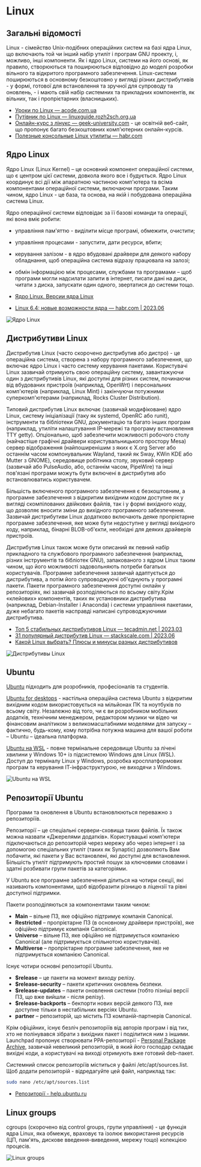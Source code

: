 # Linux

## Загальні відомості

Linux - сімейство Unix-подібних операційних систем на базі ядра Linux, що включають той чи інший набір утиліт і програм GNU проекту, і, можливо, інші компоненти. Як і ядро Linux, системи на його основі, як правило, створюються та поширюються відповідно до моделі розробки вільного та відкритого програмного забезпечення. Linux-системи поширюються в основному безкоштовно у вигляді різних дистрибутивів - у формі, готової для встановлення та зручної для супроводу та оновлень, - і мають свій набір системних та прикладних компонентів, як вільних, так і пропрієтарних (власницьких).

- [Уроки по Linux — acode.com.ua](https://acode.com.ua/linux-lessons/)
- [Путівник по Linux — linuxguide.rozh2sch.org.ua](https://linuxguide.rozh2sch.org.ua/)
- [Онлайн-курс з лінукс — geek-university.com](https://geek-university.com/linux-online-course/) - це освітній веб-сайт, що пропонує багато безкоштовних комп'ютерних онлайн-курсів.
- [Полезные консольные Linux утилиты — habr.com](https://habr.com/ru/articles/553000/)

## Ядро Linux

Ядро Linux (Linux Kernel) – це основний компонент операційної системи, що є центром цієї системи, довкола якого все і будується. Ядро Linux координує всі дії між апаратною частиною комп'ютера та всіма компонентами операційної системи, включаючи програми. Таким чином, ядро Linux - це база, та основа, на якій і побудована операційна система Linux.

Ядро операційної системи відповідає за її базові команди та операції, які вона вміє робити:

- управління пам'яттю - виділити місце програмі, обмежити, очистити;
- управління процесами - запустити, дати ресурси, вбити;
- керування залізом - в ядро вбудовані драйвери для деякого набору обладнання, щоб  операційна система відразу працювала на залозі;
- обмін інформацією між процесами, службами та програмами – щоб програми могли надсилати запити в інтернет, писати дані на диск, читати з диска, запускати один одного, звертатися до системи тощо.

- [Ядро Linux. Версии ядра Linux](https://ravesli.com/linux-kernel/)
- [Linux 6.4: новые возможности ядра — habr.com | 2023.06](https://habr.com/ru/companies/selectel/articles/744356/)

![Ядро Linux](./assets/linux.kernel.png)

## Дистрибутиви Linux

Дистрибутив Linux (часто скорочено дистрибутив або дистро) - це операційна система, створена з набору програмного забезпечення, що включає ядро Linux і часто систему керування пакетами. Користувачі Linux зазвичай отримують свою операційну систему, завантажуючи один з дистрибутивів Linux, які доступні для різних систем, починаючи від вбудованих пристроїв (наприклад, OpenWrt) і персональних комп'ютерів (наприклад, Linux Mint) і закінчуючи потужними суперкомп'ютерами (наприклад, Rocks Cluster Distribution).

Типовий дистрибутив Linux включає (зазвичай модифіковане) ядро Linux, систему ініціалізації (таку як systemd, OpenRC або runit), інструменти та бібліотеки GNU, документацію та багато інших програм (наприклад, утиліти налаштування IP-мережі та програму встановлення TTY getty). Опціонально, щоб забезпечити можливості робочого столу (найчастіше графічні драйвери користувальницького простору Mesa) сервер відображення (найпоширенішим з яких є X.org Server або останнім часом компонувальник Wayland, такий як Sway, KWin KDE або Mutter з GNOME), середовище робітника столу, звуковий сервер (зазвичай або PulseAudio, або, останнім часом, PipeWire) та інші пов'язані програми можуть бути включені в дистрибутив або встановлюватись користувачем.

Більшість включеного програмного забезпечення є безкоштовним, а програмне забезпечення з відкритим вихідним кодом доступне як у вигляді скомпілованих двійкових файлів, так і у формі вихідного коду, що дозволяє вносити зміни до вихідного програмного забезпечення. Зазвичай дистрибутиви Linux додатково включають деяке пропрієтарне програмне забезпечення, яке може бути недоступне у вигляді вихідного коду, наприклад, бінарні BLOB-об'єкти, необхідні для деяких драйверів пристроїв.

Дистрибутив Linux також може бути описаний як певний набір прикладного та службового програмного забезпечення (наприклад, різних інструментів та бібліотек GNU), запакованого з ядром Linux таким чином, що його можливості задовольняють потреби багатьох користувачів. Програмне забезпечення зазвичай адаптується до дистрибутива, а потім його супроводжуючі об'єднують у програмні пакети. Пакети програмного забезпечення доступні онлайн у репозиторіях, які зазвичай розподіляються по всьому світу.Крім «клейових» компонентів, таких як установники дистрибутива (наприклад, Debian-Installer і Anaconda) і системи управління пакетами, дуже небагато пакетів насправді написані супроводжуючими дистрибутива.

- [Топ 5 стабильных дистрибутивов Linux — tecadmin.net | 2023.03](https://tecadmin.net/best-stable-linux-distributions/)
- [31 популярный дистрибутив Linux — stackscale.com | 2023.06](https://www.stackscale.com/blog/popular-linux-distributions/)
- [Какой Linux выбрать? Плюсы и минусы разных дистрибутивов](https://pc.ru/articles/best-linux-distros)

![Дистрибутивы Linux](./assets/linux.distro.png)

## Ubuntu

[Ubuntu](https://ubuntu.com/) підходить для розробників, професіоналів та студентів.

[Ubuntu for desktops](https://ubuntu.com/desktop) - настільна операційна система Ubuntu з відкритим вихідним кодом використовується на мільйонах ПК та ноутбуків по всьому світу. Незалежно від того, чи є ви розробником мобільних додатків, технічним менеджером, редактором музики чи відео чи фінансовим аналітиком з великомасштабними моделями для запуску – фактично, будь-кому, кому потрібна потужна машина для вашої роботи – Ubuntu – ідеальна платформа.

[Ubuntu на WSL](https://ubuntu.com/wsl) - повне термінальне середовище Ubuntu за лічені хвилини у Windows 10+ із підсистемою Windows для Linux (WSL). Доступ до терміналу Linux у Windows, розробка кросплатформових програм та керування ІТ-інфраструктурою, не виходячи з Windows.

![Ubuntu на WSL](./assets/linux.ubuntu-windows.png)

## Репозиторії Ubuntu

Програми та оновлення в Ubuntu встановлюються переважно з репозиторіїв.

Репозиторії – це спеціальні сервери-сховища таких файлів. Їх також можна назвати «Джерелями додатків». Користувацькі комп'ютери підключаються до репозиторій через мережу або через інтернет і за допомогою спеціальних утиліт (таких як Synaptic) дозволяють Вам побачити, які пакети у Вас встановлені, які доступні для встановлення. Більшість утиліт підтримують простий пошук за ключовими словами і здатні розбивати групи пакетів за категоріями.

У Ubuntu все програмне забезпечення ділиться на чотири секції, які називають компонентами, щоб відобразити різницю в ліцензії та рівні доступної підтримки.

Пакети розподіляються за компонентами таким чином:

- **Main** – вільне ПЗ, яке офіційно підтримує компанія Canonical.
- **Restricted** – пропрієтарне ПЗ (в основному драйвери пристроїв), яке офіційно підтримує компанія Canonical.
- **Universe** – вільне ПЗ, яке офіційно не підтримується компанією Canonical (але підтримується спільнотою користувачів).
- **Multiverse** – пропрієтарне програмне забезпечення, яке не підтримується компанією Canonical.

Існує чотири основні репозиторії Ubuntu.

- **$release** – це пакети на момент виходу релізу.
- **$release-security** – пакети критичних оновлень безпеки.
- **$release-updates** – пакети оновлення системи (тобто пізніші версії ПЗ, що вже вийшли - після релізу).
- **$release-backports** – бекпорти нових версій деякого ПЗ, яке доступне тільки в нестабільних версіях Ubuntu.
- **partner** – репозиторій, що містить ПЗ компаній-партнерів Canonical.

Крім офіційних, існує безліч репозиторіїв від авторів програм і від тих, хто не полінувався зібрати з вихідних пакет і поділитися ним з іншими. Launchpad пропонує створювати PPA-репозиторії - [Personal Package Archive](https://help.ubuntu.ru/wiki/ppa), зазвичай невеликий репозиторій, в який його господар складає вихідні коди, а користувачі на виході отримують вже готовий deb-пакет.

Системний список репозиторіїв міститься у файлі /etc/apt/sources.list. Щоб додати репозиторій - відредагуйте цей файл, наприклад так:

```bash
sudo nano /etc/apt/sources.list
```

- [Репозиторії - help.ubuntu.ru](https://help.ubuntu.ru/wiki/репозиторий)

## Linux groups

cgroups (скорочено від control groups, групи управління) - це функція ядра Linux, яка обмежує, враховує та ізолює використання ресурсів (ЦП, пам'ять, дискове введення-виведення, мережу тощо) колекцією процесів.

![Linux groups](./assets/linux-cgroups.jpg)
